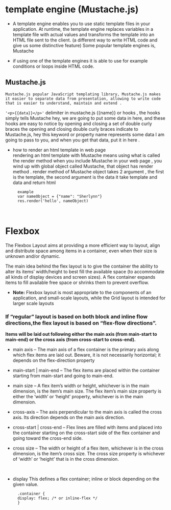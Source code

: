 # template engine (Mustache.js)

* A template engine enables you to use static template files in your application. At runtime, the template engine replaces variables in a template file with actual values and transforms the template into an HTML file sent to the client. 
(a different way to write HTML code and give us some distinctive feature) Some popular template engines is, Mustache

* if using one of the template engines it is able to use for example conditions or loops inside HTML code. <br>


## Mustache.js

    Mustache.js popular JavaScript templating library, Mustache.js makes it easier to separate data from presentation, allowing to write code that is easier to understand, maintain and extend .

`'<p>{{data}}</p>'`
delimiter in mustache.js {{name}} or hooks , the hooks simply tells Mustache hey, we are going to put some data in here, and these hooks are easy to notice by opening and closing a set of double curly braces 
the opening and closing double curly braces indicate to Mustache.js, hey this keyword or property name represents some data I am going to pass to you, and when you get that data, put it in here .


* how to render an html template in web page <br>
    rendering an html template with Mustache means using what is called the render method
    when you include Mustache in your web page , you wind up with global object called Mustache, that object has render method .
    render method of  Mustache object takes 2 argument , the first is the template, the second argument is the data 
    it take template and data and return html

        example 
        var nameObject = {"name": "Sherlynn"}
        res.render('hello', nameObject)

<br>

# Flexbox

The Flexbox Layout aims at providing a more efficient way to layout, align and distribute space among items in a container, even when their size is unknown and/or dynamic.

The main idea behind the flex layout is to give the container the ability to alter its items’ width/height to best fill the available space (to accommodate all kinds of display devices and screen sizes). A flex container expands items to fill available free space or shrinks them to prevent overflow.
    <br>

   *  **Note:** Flexbox layout is most appropriate to the components of an application, and small-scale layouts, while the Grid layout is intended for larger scale layouts


   ### If “regular” layout is based on both block and inline flow directions,the flex layout is based on “flex-flow directions”. 


**Items will be laid out following either the main axis (from main-start to main-end) or the cross axis (from cross-start to cross-end).**

* main axis – The main axis of a flex container is the primary axis along which flex items are laid out. Beware, it is not necessarily horizontal; it depends on the flex-direction property 

* main-start | main-end – The flex items are placed within the container starting from main-start and going to main-end.


* main size – A flex item’s width or height, whichever is in the main dimension, is the item’s main size. The flex item’s main size property is either the ‘width’ or ‘height’ property, whichever is in the main dimension.


* cross-axis – The axis perpendicular to the main axis is called the cross axis. Its direction depends on the main axis direction.

* cross-start | cross-end – Flex lines are filled with items and placed into the container starting on the cross-start side of the flex container and going toward the cross-end side.


* cross size – The width or height of a flex item, whichever is in the cross dimension, is the item’s cross size. The cross size property is whichever of ‘width’ or ‘height’ that is in the cross dimension.

<br>

* display
This defines a flex container; inline or block depending on the given value. <br>


        .container {
        display: flex; /* or inline-flex */
        }